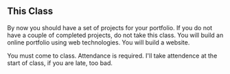 ## This Class


By now you should have a set of projects for your portfolio. If you do not have a couple of completed projects, do not take this class. You will build an online portfolio using web technologies. You will build a website.

You must come to class. Attendance is required. I'll take attendence at the start of class, if you are late, too bad.


